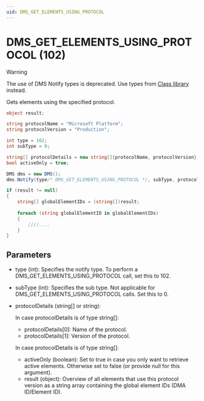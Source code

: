 ```yaml
---
uid: DMS_GET_ELEMENTS_USING_PROTOCOL
---
```


# DMS_GET_ELEMENTS_USING_PROTOCOL (102)

> [!WARNING]
> The use of DMS Notify types is deprecated. Use types from [Class library](xref:ClassLibraryIntroduction) instead.

Gets elements using the specified protocol.

```csharp
object result;

string protocolName = "Microsoft Platform";
string protocolVersion = "Production";

int type = 102;
int subType = 0;

string[] protocolDetails = new string[]{protocolName, protocolVersion};
bool activeOnly = true;

DMS dms = new DMS();
dms.Notify(type/* DMS_GET_ELEMENTS_USING_PROTOCOL */, subType, protocolDetails, activeOnly, out result);

if (result != null)
{
    string[] globalElementIDs = (string[])result;
    
    foreach (string globalElementID in globalElementIDs)
    {
        ////....
    }
}
```

## Parameters

- type (int): Specifies the notify type. To perform a DMS_GET_ELEMENTS_USING_PROTOCOL call, set this to 102.
- subType (int): Specifies the sub type. Not applicable for DMS_GET_ELEMENTS_USING_PROTOCOL calls. Set this to 0.
- protocolDetails (string[] or string):

  In case protocolDetails is of type string[]:
  - protocolDetails[0]: Name of the protocol.
  - protocolDetails[1]: Version of the protocol.
  
  In case protocolDetails is of type string[]:
  - activeOnly (boolean): Set to true in case you only want to retrieve active elements. Otherwise set to false (or provide null for this argument).
  - result (object): Overview of all elements that use this protocol version as a string array containing the global element IDs (DMA ID/Element ID).
